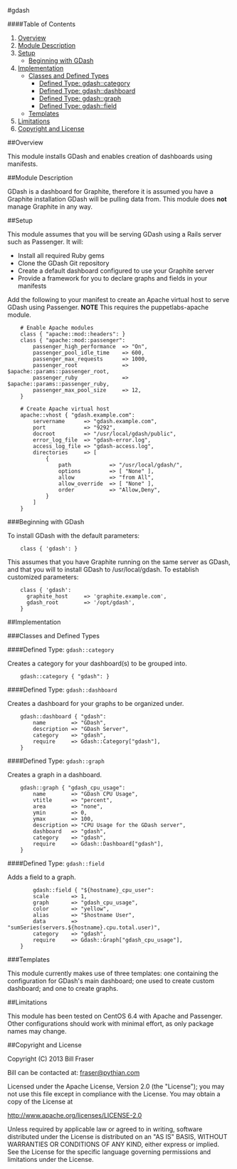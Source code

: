 #gdash

####Table of Contents

1. [Overview](#overview)
2. [Module Description](#module-description)
3. [Setup](#setup)
    * [Beginning with GDash](#beginning-with-gdash)
4. [Implementation](#implementation)
    * [Classes and Defined Types](#classes-and-defined-types)
        * [Defined Type: gdash::category](#defined-type-category)
        * [Defined Type: gdash::dashboard](#defined-type-dashboard)
        * [Defined Type: gdash::graph](#defined-type-graph)
        * [Defined Type: gdash::field](#defined-type-field)
    * [Templates](#templates)
5. [Limitations](#limitations)
6. [Copyright and License](#copyright-and-license)

##Overview

This module installs GDash and enables creation of dashboards using manifests.

##Module Description

GDash is a dashboard for Graphite, therefore it is assumed you have a Graphite installation GDash will be pulling data from. This module does **not** manage Graphite in any way.

##Setup

This module assumes that you will be serving GDash using a Rails server such as Passenger. It will:

* Install all required Ruby gems
* Clone the GDash Git repository
* Create a default dashboard configured to use your Graphite server
* Provide a framework for you to declare graphs and fields in your manifests

Add the following to your manifest to create an Apache virtual host to serve GDash using Passenger. **NOTE** This requires the puppetlabs-apache module.

```puppet
    # Enable Apache modules
    class { "apache::mod::headers": }
    class { "apache::mod::passenger":
        passenger_high_performance  => "On",
        passenger_pool_idle_time    => 600,
        passenger_max_requests      => 1000,
        passenger_root              => $apache::params::passenger_root,
        passenger_ruby              => $apache::params::passenger_ruby,
        passenger_max_pool_size     => 12,
    }

    # Create Apache virtual host
    apache::vhost { "gdash.example.com":
        servername      => "gdash.example.com",
        port            => "9292",
        docroot         => "/usr/local/gdash/public",
        error_log_file  => "gdash-error.log",
        access_log_file => "gdash-access.log",
        directories     => [
            {
                path            => "/usr/local/gdash/",
                options         => [ "None" ],
                allow           => "from All",
                allow_override  => [ "None" ],
                order           => "Allow,Deny",
            }
        ]
    }
```

###Beginning with GDash

To install GDash with the default parameters:

```puppet
    class { 'gdash': }
```

This assumes that you have Graphite running on the same server as GDash, and that you will to install GDash to /usr/local/gdash. To establish customized parameters:

```puppet
    class { 'gdash':
      graphite_host     => 'graphite.example.com',
      gdash_root        => '/opt/gdash',
    }
```

##Implementation

###Classes and Defined Types

####Defined Type: `gdash::category`

Creates a category for your dashboard(s) to be grouped into.

```puppet
    gdash::category { "gdash": }
```

####Defined Type: `gdash::dashboard`

Creates a dashboard for your graphs to be organized under.

```puppet
    gdash::dashboard { "gdash":
        name        => "GDash",
        description => "GDash Server",
        category    => "gdash",
        require     => Gdash::Category["gdash"],
    }
```

####Defined Type: `gdash::graph`

Creates a graph in a dashboard.

```puppet
    gdash::graph { "gdash_cpu_usage":
        name        => "GDash CPU Usage",
        vtitle      => "percent",
        area        => "none",
        ymin        => 0,
        ymax        => 100,
        description => "CPU Usage for the GDash server",
        dashboard   => "gdash",
        category    => "gdash",
        require     => Gdash::Dashboard["gdash"],
    }
```

####Defined Type: `gdash::field`

Adds a field to a graph.

```puppet
        gdash::field { "${hostname}_cpu_user":
        scale       => 1,
        graph       => "gdash_cpu_usage",
        color       => "yellow",
        alias       => "$hostname User",
        data        => "sumSeries(servers.${hostname}.cpu.total.user)",
        category    => "gdash",
        require     => Gdash::Graph["gdash_cpu_usage"],
    }
```

###Templates

This module currently makes use of three templates: one containing the configuration for GDash's main dashboard; one used to create custom dashboard; and one to create graphs.

##Limitations

This module has been tested on CentOS 6.4 with Apache and Passenger. Other configurations should work with minimal effort, as only package names may change.

##Copyright and License

Copyright (C) 2013 Bill Fraser

Bill can be contacted at: fraser@pythian.com

Licensed under the Apache License, Version 2.0 (the "License");
you may not use this file except in compliance with the License.
You may obtain a copy of the License at

  http://www.apache.org/licenses/LICENSE-2.0

Unless required by applicable law or agreed to in writing, software
distributed under the License is distributed on an "AS IS" BASIS,
WITHOUT WARRANTIES OR CONDITIONS OF ANY KIND, either express or implied.
See the License for the specific language governing permissions and
limitations under the License.
